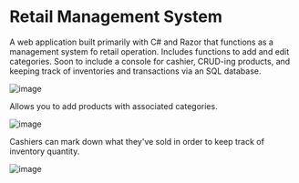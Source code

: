 # Retail Management System 

A web application built primarily with C# and Razor that functions as a management system fo retail operation. Includes functions to add and edit categories. 
Soon to include a console for cashier, CRUD-ing products, and keeping track of inventories and transactions via an SQL database.

![image](https://user-images.githubusercontent.com/33027198/157768626-8d10b6ff-b88c-49a8-b916-309cdf569ed9.png)

Allows you to add products with associated categories.

![image](https://user-images.githubusercontent.com/33027198/157769149-a33ec8b5-3db2-4f21-8438-05d06bbe249d.png)

Cashiers can mark down what they've sold in order to keep track of inventory quantity.

![image](https://user-images.githubusercontent.com/33027198/157769658-4e051c1a-1071-4e81-8166-65b91117327f.png)

